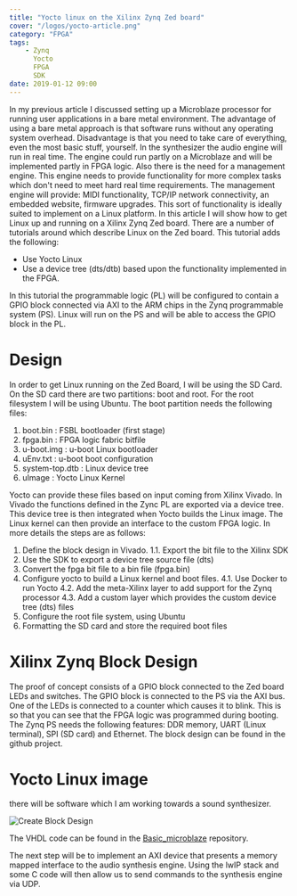 ```yaml
---
title: "Yocto linux on the Xilinx Zynq Zed board"
cover: "/logos/yocto-article.png"
category: "FPGA"
tags: 
    - Zynq
      Yocto
      FPGA
      SDK
date: 2019-01-12 09:00
---
```


In my previous article I discussed setting up a Microblaze processor for running user applications in a bare metal environment. The advantage of using a bare metal approach is that software runs without any operating system overhead. Disadvantage is that you need to take care of everything, even the most basic stuff, yourself. In the synthesizer the audio engine will run in real time. The engine could run partly on a Microblaze and will be implemented partly in FPGA logic. Also there is the need for a management engine. This engine needs to provide functionality for more complex tasks which don't need to meet hard real time requirements. The management engine will provide: MIDI functionality, TCP/IP network connectivity, an embedded website, firmware upgrades. This sort of functionality is ideally suited to implement on a Linux platform. In this article I will show how to get Linux up and running on a Xilinx Zynq Zed board. There are a number of tutorials around which describe Linux on the Zed board. This tutorial adds the following:

  * Use Yocto Linux
  * Use a device tree (dts/dtb) based upon the functionality implemented in the FPGA.

In this tutorial the programmable logic (PL) will be configured to contain a GPIO block connected via AXI to the ARM chips in the Zynq programmable system (PS). Linux will run on the PS and will be able to access the GPIO block in the PL.

# Design

In order to get Linux running on the Zed Board, I will be using the SD Card. On the SD card there are two partitions: boot and root. For the root filesystem I will be using Ubuntu. The boot partition needs the following files:
  1. boot.bin : FSBL bootloader (first stage)
  2. fpga.bin : FPGA logic fabric bitfile
  3. u-boot.img : u-boot Linux bootloader
  4. uEnv.txt : u-boot boot configuration
  5. system-top.dtb : Linux device tree
  6. uImage : Yocto Linux Kernel

Yocto can provide these files based on input coming from Xilinx Vivado. In Vivado the functions defined in the Zync PL are exported via a device tree. This device tree is then integrated when Yocto builds the Linux image. The Linux kernel can then provide an interface to the custom FPGA logic. In more details the steps are as follows:

 1. Define the block design in Vivado.
 1.1. Export the bit file to the Xilinx SDK
 2. Use the SDK to export a device tree source file (dts)  
 3. Convert the fpga bit file to a bin file (fpga.bin)
 4. Configure yocto to build a Linux kernel and boot files.
 4.1. Use Docker to run Yocto
 4.2. Add the meta-Xilinx layer to add support for the Zynq processor
 4.3. Add a custom layer which provides the custom device tree (dts) files
 5. Configure the root file system, using Ubuntu
 6. Formatting the SD card and store the required boot files

# Xilinx Zynq Block Design

The proof of concept consists of a GPIO block connected to the Zed board LEDs and switches. The GPIO block is connected to the PS via the AXI bus. One of the LEDs is connected to a counter which causes it to blink. This is so that you can see that the FPGA logic was programmed during booting. The Zynq PS needs the following features: DDR memory, UART (Linux terminal), SPI (SD card) and  Ethernet. The block design can be found in the github project.

# Yocto Linux image



 there will be software which I am working towards a sound synthesizer. 


![Create Block Design](resources/010_create_block_design.png "Create Block Design")



The VHDL code can be found in the [Basic\_microblaze](https://github.com/dwjbosman/basic_microblaze_nexys4_ddr) repository.

The next step will be to implement an AXI device that presents a memory mapped interface to the audio synthesis engine. Using the lwIP stack and some C code will then allow us to send commands to the synthesis engine via UDP.

